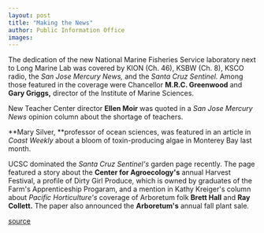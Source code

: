```yaml
---
layout: post
title: "Making the News"
author: Public Information Office
images:
---
```


The dedication of the new National Marine Fisheries Service laboratory next to Long Marine Lab was covered by KION (Ch. 46), KSBW (Ch. 8), KSCO radio, the _San Jose Mercury News,_ and the _Santa Cruz Sentinel._ Among those featured in the coverage were Chancellor **M.R.C. Greenwood** and **Gary Griggs,** director of the Institute of Marine Sciences.

New Teacher Center director **Ellen Moir** was quoted in a _San Jose Mercury News_ opinion column about the shortage of teachers.

**Mary Silver, **professor of ocean sciences, was featured in an article in _Coast Weekly_ about a bloom of toxin-producing algae in Monterey Bay last month.

UCSC dominated the _Santa Cruz Sentinel's_ garden page recently. The page featured a story about the **Center for Agroecology's** annual Harvest Festival, a profile of Dirty Girl Produce, which is owned by graduates of the Farm's Apprenticeship Progaram, and a mention in Kathy Kreiger's column about _Pacific Horticulture's_ coverage of Arboretum folk **Brett Hall** and **Ray Collett.** The paper also announced the **Arboretum's** annual fall plant sale.  
  
[source](http://www1.ucsc.edu/currents/00-01/10-23/makenews.html "Permalink to makenews")
